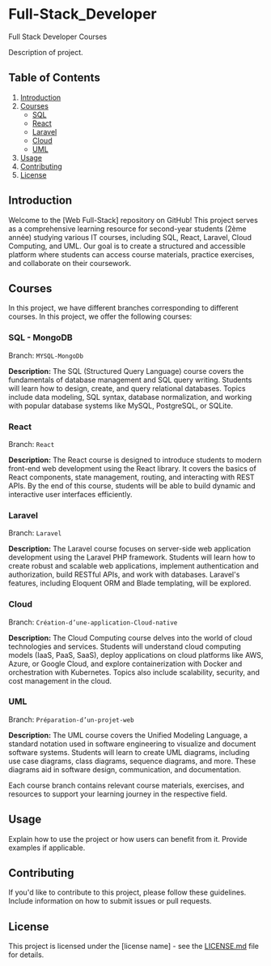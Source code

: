 # Full-Stack_Developer
Full Stack Developer Courses

Description of project.

## Table of Contents

1. [Introduction](#introduction)
2. [Courses](#courses)
    - [SQL](https://github.com/RahouiHamza/Full-Stack_Developer/tree/MYSQL-MongoDb)
    - [React](https://github.com/RahouiHamza/Full-Stack_Developer/tree/Laravel)
    - [Laravel](https://github.com/RahouiHamza/Full-Stack_Developer/tree/React)
    - [Cloud](https://github.com/RahouiHamza/Full-Stack_Developer/tree/Création-d’une-application-Cloud-native)
    - [UML](https://github.com/RahouiHamza/Full-Stack_Developer/tree/Préparation-d’un-projet-web)
3. [Usage](#usage)
4. [Contributing](#contributing)
5. [License](#license)

## Introduction

Welcome to the [Web Full-Stack] repository on GitHub! This project serves as a comprehensive learning resource for second-year students (2ème année) studying various IT courses, including SQL, React, Laravel, Cloud Computing, and UML. Our goal is to create a structured and accessible platform where students can access course materials, practice exercises, and collaborate on their coursework.


## Courses

In this project, we have different branches corresponding to different courses.
In this project, we offer the following courses:

### SQL - MongoDB

Branch: `MYSQL-MongoDb`

**Description:** The SQL (Structured Query Language) course covers the fundamentals of database management and SQL query writing. Students will learn how to design, create, and query relational databases. Topics include data modeling, SQL syntax, database normalization, and working with popular database systems like MySQL, PostgreSQL, or SQLite.

### React

Branch: `React`

**Description:** The React course is designed to introduce students to modern front-end web development using the React library. It covers the basics of React components, state management, routing, and interacting with REST APIs. By the end of this course, students will be able to build dynamic and interactive user interfaces efficiently.


### Laravel

Branch: `Laravel`

**Description:** The Laravel course focuses on server-side web application development using the Laravel PHP framework. Students will learn how to create robust and scalable web applications, implement authentication and authorization, build RESTful APIs, and work with databases. Laravel's features, including Eloquent ORM and Blade templating, will be explored.

### Cloud

Branch: `Création-d’une-application-Cloud-native`

**Description:** The Cloud Computing course delves into the world of cloud technologies and services. Students will understand cloud computing models (IaaS, PaaS, SaaS), deploy applications on cloud platforms like AWS, Azure, or Google Cloud, and explore containerization with Docker and orchestration with Kubernetes. Topics also include scalability, security, and cost management in the cloud.

### UML

Branch: `Préparation-d’un-projet-web`

**Description:** The UML course covers the Unified Modeling Language, a standard notation used in software engineering to visualize and document software systems. Students will learn to create UML diagrams, including use case diagrams, class diagrams, sequence diagrams, and more. These diagrams aid in software design, communication, and documentation.

Each course branch contains relevant course materials, exercises, and resources to support your learning journey in the respective field.

## Usage

Explain how to use the project or how users can benefit from it. Provide examples if applicable.

## Contributing

If you'd like to contribute to this project, please follow these guidelines. Include information on how to submit issues or pull requests.

## License

This project is licensed under the [license name] - see the [LICENSE.md](LICENSE.md) file for details.
